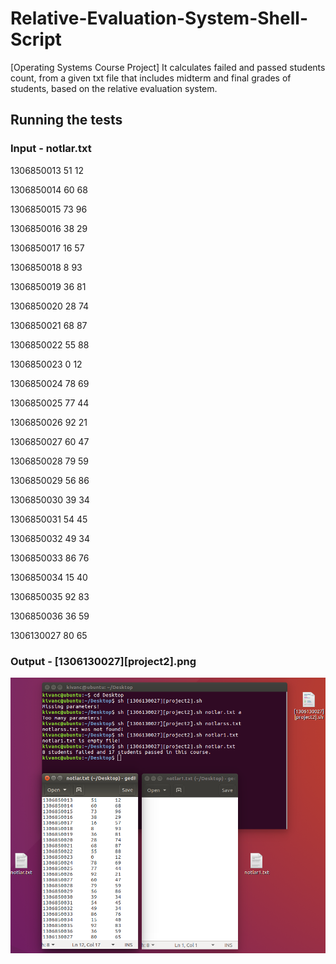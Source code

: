 # Relative-Evaluation-System-Shell-Script
[Operating Systems Course Project] It calculates failed and passed students count, from a given txt file that includes midterm and final grades of students, based on the relative evaluation system.

## Running the tests

### Input - notlar.txt

1306850013	51	12

1306850014	60	68

1306850015	73	96

1306850016	38	29

1306850017	16	57

1306850018	8	93

1306850019	36	81

1306850020	28	74

1306850021	68	87

1306850022	55	88

1306850023	0	12

1306850024	78	69

1306850025	77	44

1306850026	92	21

1306850027	60	47

1306850028	79	59

1306850029	56	86

1306850030	39	34

1306850031	54	45

1306850032	49	34

1306850033	86	76

1306850034	15	40

1306850035	92	83

1306850036	36	59

1306130027	80	65


### Output - [1306130027][project2].png

![alt text](https://github.com/kivanckadir/Relative-Evaluation-System-Shell-Script/blob/master/%5B1306130027%5D%5Bproject2%5D.png)
